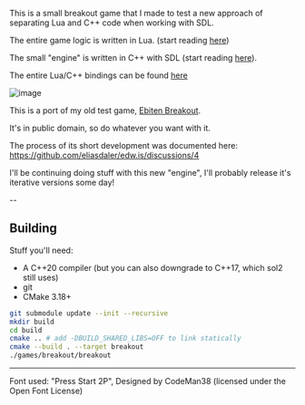 This is a small breakout game that I made to test a new approach of separating Lua and C++ code when working with SDL.

The entire game logic is written in Lua. (start reading [here](https://github.com/eliasdaler/sdl_breakout/blob/master/games/breakout/src/scripts/game.lua))

The small "engine" is written in C++ with SDL (start reading [here](https://github.com/eliasdaler/sdl_breakout/blob/master/edge/src/Game.cpp)).

The entire Lua/C++ bindings can be found [here](https://github.com/eliasdaler/sdl_breakout/blob/master/edge/src/LuaBindings.cpp)

![image](https://i.ibb.co/1LdJktH/gameplay-breakout.gif)

This is a port of my old test game, [Ebiten Breakout](https://github.com/eliasdaler/ebiten_breakout).

It's in public domain, so do whatever you want with it.

The process of its short development was documented here: https://github.com/eliasdaler/edw.is/discussions/4

I'll be continuing doing stuff with this new "engine", I'll probably release it's iterative versions some day!

--

## Building

Stuff you'll need:

* A C++20 compiler (but you can also downgrade to C++17, which sol2 still uses)
* git
* CMake 3.18+

```sh
git submodule update --init --recursive
mkdir build
cd build
cmake .. # add -DBUILD_SHARED_LIBS=OFF to link statically
cmake --build . --target breakout
./games/breakout/breakout
```

---

Font used:  "Press Start 2P", Designed by CodeMan38 (licensed under the Open Font License)
